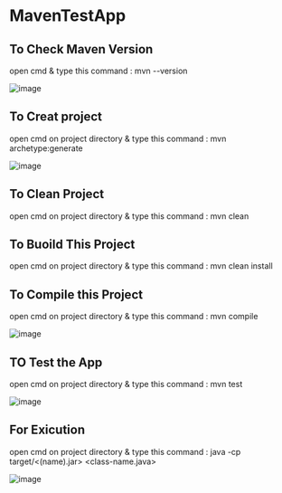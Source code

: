 # MavenTestApp

## To Check Maven Version
open cmd  & type this command : mvn --version

![image](https://user-images.githubusercontent.com/60839928/128613730-ec09684f-3d01-41af-9722-c7c031d8e857.png)

## To Creat project 
open cmd on project directory & type this command : mvn archetype:generate

![image](https://user-images.githubusercontent.com/60839928/128614334-2f1a9672-dee4-4f15-8967-cc6cfcfa81b6.png)

## To Clean Project
open cmd on project directory & type this command : mvn clean

## To Buoild This Project
open cmd on project directory & type this command : mvn clean install

## To Compile this Project
open cmd on project directory & type this command : mvn compile

![image](https://user-images.githubusercontent.com/60839928/128613782-6ed53f70-599a-4545-ad88-0f01263c774b.png)

## TO Test the App
open cmd on project directory & type this command : mvn test

![image](https://user-images.githubusercontent.com/60839928/128613866-6d677ce2-a667-4bda-b463-d8de9dfaa23b.png)



## For Exicution 
open cmd on project directory & type this command : java -cp target/<(name).jar>  <package name><class-name.java>
  
  ![image](https://user-images.githubusercontent.com/60839928/128613795-c4ef0385-7cd4-4f34-81f7-142bf8c58228.png)


  

